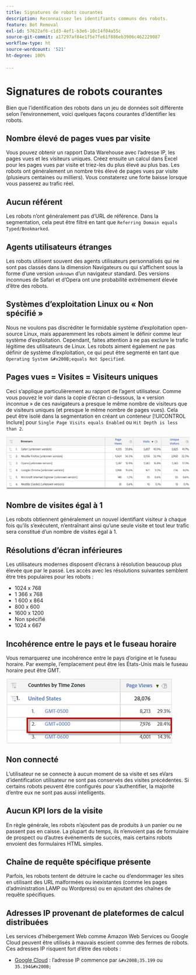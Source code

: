 ```yaml
---
title: Signatures de robots courantes
description: Reconnaissez les identifiants communs des robots.
feature: Bot Removal
exl-id: 57622af6-c1d3-4ef1-b3e6-10c14f04a55c
source-git-commit: a17297af84e1f5e7fe61f886eb3906c462229087
workflow-type: ht
source-wordcount: '521'
ht-degree: 100%

---
```


# Signatures de robots courantes

Bien que lʼidentification des robots dans un jeu de données soit différente selon lʼenvironnement, voici quelques façons courantes dʼidentifier les robots.

## Nombre élevé de pages vues par visite

Vous pouvez obtenir un rapport Data Warehouse avec lʼadresse IP, les pages vues et les visiteurs uniques. Créez ensuite un calcul dans Excel pour les pages vues par visite et triez-les du plus élevé au plus bas. Les robots ont généralement un nombre très élevé de pages vues par visite (plusieurs centaines ou milliers). Vous constaterez une forte baisse lorsque vous passerez au trafic réel.

## Aucun référent

Les robots nʼont généralement pas dʼURL de référence. Dans la segmentation, cela peut être filtré en tant que `Referring Domain equals Typed/Bookmarked`.

## Agents utilisateurs étranges

Les robots utilisent souvent des agents utilisateurs personnalisés qui ne sont pas classés dans la dimension Navigateurs ou qui sʼaffichent sous la forme dʼune version `unknown` dʼun navigateur standard. Des versions inconnues de Safari et dʼOpera ont une probabilité extrêmement élevée dʼêtre des robots.

## Systèmes dʼexploitation Linux ou « Non spécifié »

Nous ne voulons pas discréditer le formidable système dʼexploitation open-source Linux, mais apparemment les robots aiment le définir comme leur système dʼexploitation. Cependant, faites attention à ne pas exclure le trafic légitime des utilisateurs de Linux. Les robots aiment également ne pas définir de système dʼexploitation, ce qui peut être segmenté en tant que `Operating System &#x200B;equals Not Specified`.

## Pages vues = Visites = Visiteurs uniques

Ceci sʼapplique particulièrement au rapport de lʼagent utilisateur. Comme vous pouvez le voir dans la copie dʼécran ci-dessous, la « version inconnue » de ces navigateurs a presque le même nombre de visiteurs que de visiteurs uniques (et presque le même nombre de pages vues). Cela peut être isolé dans la segmentation en créant un conteneur [!UICONTROL Inclure] pour `Single Page Visits equals Enabled` ou `Hit Depth is less than 2`.

![](/help/admin/admin/c-manage-report-suites/c-edit-report-suites/general/bot-removal/assets/bots-browsers-unknown.png)

## Nombre de visites égal à 1

Les robots obtiennent généralement un nouvel identifiant visiteur à chaque fois quʼils sʼexécutent, nʼentraînant ainsi quʼune seule visite et tout leur trafic sera constitué dʼun nombre de visites égal à 1.

## Résolutions dʼécran inférieures

Les utilisateurs modernes disposent dʼécrans à résolution beaucoup plus élevée que par le passé. Les accès avec les résolutions suivantes semblent être très populaires pour les robots :

* 1024 x 768&#x200B;&#x200B;
* 1 366 x 768
* 1 600 x 864
* 800 x 600
* 1600 x 1200
* Non spécifié
* 1024 x 667

## Incohérence entre le pays et le fuseau horaire

Vous remarquerez une incohérence entre le pays dʼorigine et le fuseau horaire. Par exemple, lʼemplacement peut être les États-Unis mais le fuseau horaire peut être GMT.

![](/help/admin/admin/c-manage-report-suites/c-edit-report-suites/general/bot-removal/assets/bots-country-time-zone.png)

## Non connecté

Lʼutilisateur ne se connecte à aucun moment de sa visite et ses eVars dʼidentification utilisateur ne sont pas conservés des visites précédentes. Si certains robots peuvent être configurés pour sʼauthentifier, la majorité dʼentre eux ne sont pas aussi intelligents.

## Aucun KPI lors de la visite

En règle générale, les robots nʼajoutent pas de produits à un panier ou ne passent pas en caisse. La plupart du temps, ils nʼenvoient pas de formulaire de prospect ou dʼautres événements de succès, mais certains robots envoient des formulaires HTML simples.

## Chaîne de requête spécifique présente

Parfois, les robots tentent de détruire le cache ou dʼendommager les sites en utilisant des URL malformées ou inexistantes (comme les pages dʼadministration LAMP ou Wordpress) ou en ajoutant des chaînes de requête spécifiques.

## Adresses IP provenant de plateformes de calcul distribuées

Les services dʼhébergement Web comme Amazon Web Services ou Google Cloud peuvent être utilisés à mauvais escient comme des fermes de robots. Ces adresses IP risquent fort dʼêtre des robots :
&#x200B;
* [Google Cloud](https://cloud.google.com/compute/) : lʼadresse IP commence par `&#x200B;35.199` ou `35.194&#x200B;`
